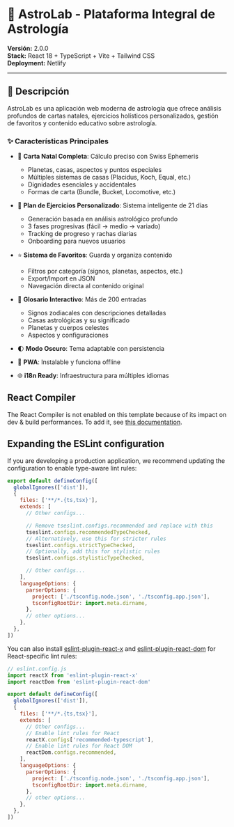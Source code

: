 # 🌟 AstroLab - Plataforma Integral de Astrología

**Versión:** 2.0.0  
**Stack:** React 18 + TypeScript + Vite + Tailwind CSS  
**Deployment:** Netlify  

---

## 📖 Descripción

AstroLab es una aplicación web moderna de astrología que ofrece análisis profundos de cartas natales, ejercicios holísticos personalizados, gestión de favoritos y contenido educativo sobre astrología.

### ✨ Características Principales

- 🎯 **Carta Natal Completa**: Cálculo preciso con Swiss Ephemeris
  - Planetas, casas, aspectos y puntos especiales
  - Múltiples sistemas de casas (Placidus, Koch, Equal, etc.)
  - Dignidades esenciales y accidentales
  - Formas de carta (Bundle, Bucket, Locomotive, etc.)
  
- 🧘 **Plan de Ejercicios Personalizado**: Sistema inteligente de 21 días
  - Generación basada en análisis astrológico profundo
  - 3 fases progresivas (fácil → medio → variado)
  - Tracking de progreso y rachas diarias
  - Onboarding para nuevos usuarios
  
- ⭐ **Sistema de Favoritos**: Guarda y organiza contenido
  - Filtros por categoría (signos, planetas, aspectos, etc.)
  - Export/Import en JSON
  - Navegación directa al contenido original
  
- 🎨 **Glosario Interactivo**: Más de 200 entradas
  - Signos zodiacales con descripciones detalladas
  - Casas astrológicas y su significado
  - Planetas y cuerpos celestes
  - Aspectos y configuraciones
  
- 🌓 **Modo Oscuro**: Tema adaptable con persistencia
- 📱 **PWA**: Instalable y funciona offline
- 🌐 **i18n Ready**: Infraestructura para múltiples idiomas

## React Compiler

The React Compiler is not enabled on this template because of its impact on dev & build performances. To add it, see [this documentation](https://react.dev/learn/react-compiler/installation).

## Expanding the ESLint configuration

If you are developing a production application, we recommend updating the configuration to enable type-aware lint rules:

```js
export default defineConfig([
  globalIgnores(['dist']),
  {
    files: ['**/*.{ts,tsx}'],
    extends: [
      // Other configs...

      // Remove tseslint.configs.recommended and replace with this
      tseslint.configs.recommendedTypeChecked,
      // Alternatively, use this for stricter rules
      tseslint.configs.strictTypeChecked,
      // Optionally, add this for stylistic rules
      tseslint.configs.stylisticTypeChecked,

      // Other configs...
    ],
    languageOptions: {
      parserOptions: {
        project: ['./tsconfig.node.json', './tsconfig.app.json'],
        tsconfigRootDir: import.meta.dirname,
      },
      // other options...
    },
  },
])
```

You can also install [eslint-plugin-react-x](https://github.com/Rel1cx/eslint-react/tree/main/packages/plugins/eslint-plugin-react-x) and [eslint-plugin-react-dom](https://github.com/Rel1cx/eslint-react/tree/main/packages/plugins/eslint-plugin-react-dom) for React-specific lint rules:

```js
// eslint.config.js
import reactX from 'eslint-plugin-react-x'
import reactDom from 'eslint-plugin-react-dom'

export default defineConfig([
  globalIgnores(['dist']),
  {
    files: ['**/*.{ts,tsx}'],
    extends: [
      // Other configs...
      // Enable lint rules for React
      reactX.configs['recommended-typescript'],
      // Enable lint rules for React DOM
      reactDom.configs.recommended,
    ],
    languageOptions: {
      parserOptions: {
        project: ['./tsconfig.node.json', './tsconfig.app.json'],
        tsconfigRootDir: import.meta.dirname,
      },
      // other options...
    },
  },
])
```
